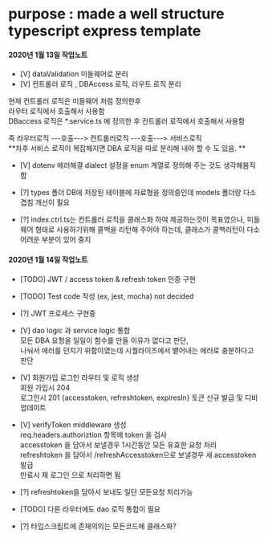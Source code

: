 # purpose : made a well structure typescript express template

#### 2020년 1월 13일 작업노트

- [V] dataValidation 미들웨어로 분리  
- [V] 컨트롤러 로직 , DBAccess 로직, 라우트 로직 분리  

현재 컨트롤러 로직은 미들웨어 처럼 정의한후  
라우터 로직에서 호출해서 사용함  
DBaccess 로직은 *.service.ts 에 정의한 후 컨트롤러 로직에서 호출해서 사용함  

즉 라우터로직 ---호출---> 컨트롤러로직 ---호출---> 서비스로직  
**차후 서비스 로직이 복잡해지면  DBA 로직을 따로 분리해 내야 할 수 도 있음.  **

- [V] dotenv 에러해결 dialect 설정을 enum 계열로 정의해 주는 것도 생각해봄직함  

- [?] types 폴더 DB에 저장된 테이블에 자료형을 정의중인데 models 폴더랑 다소 겹침 개선이 필요  
- [?] index.ctrl.ts는 컨트롤러 로직을 클래스화 하여 제공하는것이 목표였으나,  미들웨어 형태로 사용하기위해 콜백을 리턴해 주어야 하는데, 클래스가 콜백리턴이 다소 어려운 부분이 있어 중지  
 
#### 2020년 1월 14일 작업노트

- [TODO] JWT / access token & refresh token 인증 구현  
- [TODO] Test code 작성 (ex, jest, mocha) not decided 

- [?] JWT 프로세스 구현중  

- [V] dao logic 과 service logic 통합  
모든 DBA 요청을 일일이 함수를 만들 이유가 없다고 판단,  
 나눠서 에러를 던지기 위함이였는데 시퀄라이즈에서 뱉어내는 에러로 충분하다고 판단  
- [V] 회원가입 로그인 라우터 및 로직 생성  
회원 가입시 204   
로그인시 201 {accesstoken, refreshtoken, expiresIn} 토큰 신규 발급 및 디비 업데이트  
- [V] verifyToken middleware 생성    
req.headers.authoriztion 항목에 token 을 검사  
accesstoken 을 담아서 보낼경우 1시간동안 모든 유효한 요청 처리  
refreshtoken 을 담아서 /refreshAccesstoken으로 보낼경우 새 accesstoken 발급  
만료시 재 로그인 으로 처리하면 됨  
- [?] refreshtoken을 담아서 보내도 일단 모든요청 처리가능  

- [TODO] 다른 라우터에도 dao 로직 통합이 필요  
- [?] 타입스크립트에 존재의의는 모든코드에 클래스화?
